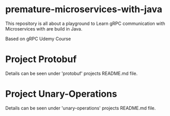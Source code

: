 # premature-microservices-with-java

This repository is all about a playground to Learn gRPC communication with Microservices with are build in Java.

Based on gRPC Udemy Course

# **Project Protobuf**

Details can be seen under 'protobuf' projects README.md file.

# **Project Unary-Operations**

Details can be seen under 'unary-operations' projects README.md file.